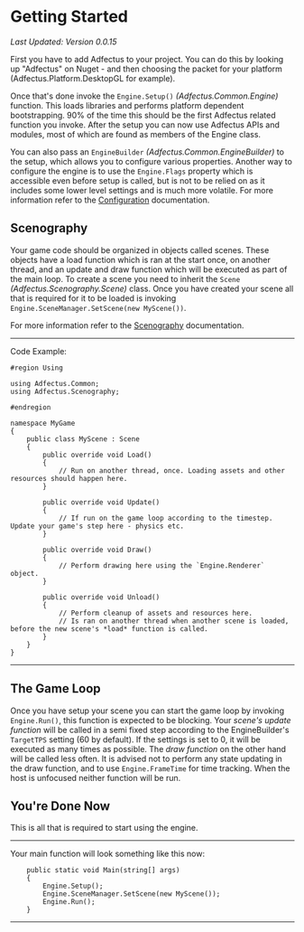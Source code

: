 # Getting Started

_Last Updated: Version 0.0.15_

First you have to add Adfectus to your project. You can do this by looking up "Adfectus" on Nuget - and then choosing the packet for your platform (Adfectus.Platform.DesktopGL for example).

Once that's done invoke the `Engine.Setup()` _(Adfectus.Common.Engine)_ function. This loads libraries and performs platform dependent bootstrapping. 90% of the time this should be the first Adfectus related function you invoke. After the setup you can now use Adfectus APIs and modules, most of which are found as members of the Engine class. 

You can also pass an `EngineBuilder` _(Adfectus.Common.EngineBuilder)_ to the setup, which allows you to configure various properties. Another way to configure the engine is to use the `Engine.Flags` property which is accessible even before setup is called, but is not to be relied on as it includes some lower level settings and is much more volatile. For more information refer to the [Configuration](./Configuration.md) documentation.

## Scenography

Your game code should be organized in objects called scenes. These objects have a load function which is ran at the start once, on another thread, and an update and draw function which will be executed as part of the main loop. To create a scene you need to inherit the `Scene` _(Adfectus.Scenography.Scene)_ class. Once you have created your scene all that is required for it to be loaded is invoking `Engine.SceneManager.SetScene(new MyScene())`.

For more information refer to the [Scenography](./Scenography.md) documentation.

---
Code Example:

```
#region Using

using Adfectus.Common;
using Adfectus.Scenography;

#endregion

namespace MyGame
{
    public class MyScene : Scene
    {
        public override void Load()
        {
            // Run on another thread, once. Loading assets and other resources should happen here.
        }

        public override void Update()
        {
            // If run on the game loop according to the timestep. Update your game's step here - physics etc.
        }

        public override void Draw()
        {
            // Perform drawing here using the `Engine.Renderer` object.
        }

        public override void Unload()
        {
            // Perform cleanup of assets and resources here.
            // Is ran on another thread when another scene is loaded, before the new scene's *load* function is called.
        }
    }
}
```
---

## The Game Loop

Once you have setup your scene you can start the game loop by invoking `Engine.Run()`, this function is expected to be blocking. Your *scene's update function* will be called in a semi fixed step according to the EngineBuilder's `TargetTPS` setting (60 by default). If the settings is set to 0, it will be executed as many times as possible. The *draw function* on the other hand will be called less often. It is advised not to perform any state updating in the draw function,
and to use `Engine.FrameTime` for time tracking. When the host is unfocused neither function will be run.

## You're Done Now

This is all that is required to start using the engine.

---
Your main function will look something like this now:

```
    public static void Main(string[] args)
    {
        Engine.Setup();
        Engine.SceneManager.SetScene(new MyScene());
        Engine.Run();
    }
```
---